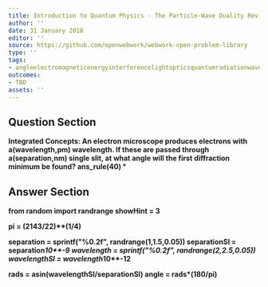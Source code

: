 ```yaml
---
title: Introduction to Quantum Physics - The Particle-Wave Duality Reviewed
author: ''
date: 31 January 2018
editor: ''
source: https://github.com/openwebwork/webwork-open-problem-library
type: ''
tags:
- angleelectromagneticenergyinterferencelightopticsquantumradiationwavewavelengt
outcomes:
- TBD
assets: ''
---
```


## Question Section 

<b>
<b>Integrated Concepts:<b> An electron microscope produces electrons with a(wavelength,pm) wavelength. If these are passed through a(separation,nm) single slit, at what angle will the first diffraction minimum be found?
ans_rule(40) &#176;



## Answer Section

from random import randrange
showHint = 3

pi = (2143/22)**(1/4)

separation = sprintf("%0.2f", randrange(1,1.5,0.05))
separationSI = separation*10**-9
wavelength = sprintf("%0.2f", randrange(2,2.5,0.05))
wavelengthSI = wavelength*10**-12

rads = asin(wavelengthSI/separationSI)
angle = rads*(180/pi)